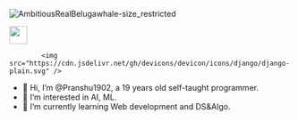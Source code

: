 ![AmbitiousRealBelugawhale-size_restricted](https://user-images.githubusercontent.com/70687348/170268953-efe79c93-de2a-4d88-986b-d8a20edcecad.gif)


<img height="32" width="32" src="https://cdn.jsdelivr.net/npm/simple-icons@v6/icons/twitter.svg" />


            <img src="https://cdn.jsdelivr.net/gh/devicons/devicon/icons/django/django-plain.svg" />
          

- 👋 Hi, I’m @Pranshu1902, a 19 years old self-taught programmer.
- 👀 I’m interested in AI, ML.
- 🌱 I’m currently learning Web development and DS&Algo.
